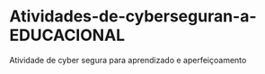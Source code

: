 # Atividades-de-cyberseguran-a-EDUCACIONAL
Atividade de cyber segura para aprendizado e aperfeiçoamento 
